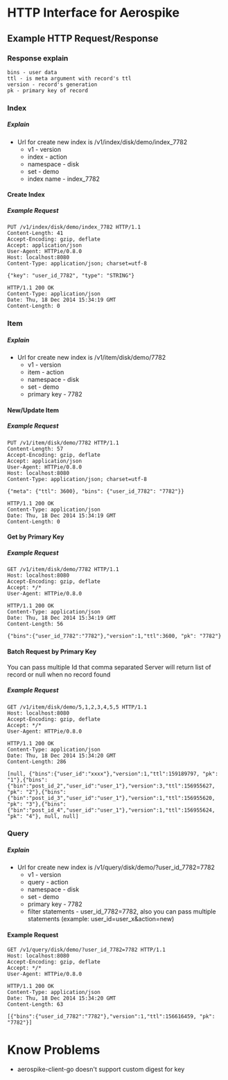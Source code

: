 # HTTP Interface for Aerospike



## Example HTTP Request/Response

### Response explain
    bins - user data
    ttl - is meta argument with record's ttl
    version - record's generation
    pk - primary key of record

### Index

##### Explain
* Url for create new index is  /v1/index/disk/demo/index_7782
    * v1 - version
    * index - action
    * namespace - disk
    * set - demo
    * index name - index_7782


#### Create Index

##### Example Request
```
PUT /v1/index/disk/demo/index_7782 HTTP/1.1
Content-Length: 41
Accept-Encoding: gzip, deflate
Accept: application/json
User-Agent: HTTPie/0.8.0
Host: localhost:8080
Content-Type: application/json; charset=utf-8

{"key": "user_id_7782", "type": "STRING"}

HTTP/1.1 200 OK
Content-Type: application/json
Date: Thu, 18 Dec 2014 15:34:19 GMT
Content-Length: 0
```

### Item

##### Explain

* Url for create new index is  /v1/item/disk/demo/7782
    * v1 - version
    * item - action
    * namespace - disk
    * set - demo
    * primary key - 7782

#### New/Update Item

##### Example Request

```
PUT /v1/item/disk/demo/7782 HTTP/1.1
Content-Length: 57
Accept-Encoding: gzip, deflate
Accept: application/json
User-Agent: HTTPie/0.8.0
Host: localhost:8080
Content-Type: application/json; charset=utf-8

{"meta": {"ttl": 3600}, "bins": {"user_id_7782": "7782"}}

HTTP/1.1 200 OK
Content-Type: application/json
Date: Thu, 18 Dec 2014 15:34:19 GMT
Content-Length: 0
```

#### Get by Primary Key

##### Example Request

```
GET /v1/item/disk/demo/7782 HTTP/1.1
Host: localhost:8080
Accept-Encoding: gzip, deflate
Accept: */*
User-Agent: HTTPie/0.8.0

HTTP/1.1 200 OK
Content-Type: application/json
Date: Thu, 18 Dec 2014 15:34:19 GMT
Content-Length: 56

{"bins":{"user_id_7782":"7782"},"version":1,"ttl":3600, "pk": "7782"}
```

#### Batch Request by Primary Key

You can pass multiple Id that comma separated
Server will return list of record or null when no record found

##### Example Request

```
GET /v1/item/disk/demo/5,1,2,3,4,5,5 HTTP/1.1
Host: localhost:8080
Accept-Encoding: gzip, deflate
Accept: */*
User-Agent: HTTPie/0.8.0

HTTP/1.1 200 OK
Content-Type: application/json
Date: Thu, 18 Dec 2014 15:34:20 GMT
Content-Length: 286

[null, {"bins":{"user_id":"xxxx"},"version":1,"ttl":159189797, "pk": "1"},{"bins":{"bin":"post_id_2","user_id":"user_1"},"version":3,"ttl":156955627, "pk": "2"},{"bins":{"bin":"post_id_3","user_id":"user_1"},"version":1,"ttl":156955620, "pk": "3"},{"bins":{"bin":"post_id_4","user_id":"user_1"},"version":1,"ttl":156955624, "pk": "4"}, null, null]
```



### Query

##### Explain

* Url for create new index is  /v1/query/disk/demo/?user_id_7782=7782
    * v1 - version
    * query - action
    * namespace - disk
    * set - demo
    * primary key - 7782
    * filter statements - user_id_7782=7782, also you can pass multiple statements (example: user_id=user_x&action=new)

#### Example Request

```
GET /v1/query/disk/demo/?user_id_7782=7782 HTTP/1.1
Host: localhost:8080
Accept-Encoding: gzip, deflate
Accept: */*
User-Agent: HTTPie/0.8.0

HTTP/1.1 200 OK
Content-Type: application/json
Date: Thu, 18 Dec 2014 15:34:20 GMT
Content-Length: 63

[{"bins":{"user_id_7782":"7782"},"version":1,"ttl":156616459, "pk": "7782"}]
```

# Know Problems
* aerospike-client-go doesn't support custom digest for key

